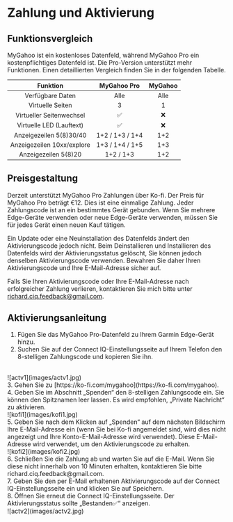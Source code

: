 # Zahlung und Aktivierung

## Funktionsvergleich

MyGahoo ist ein kostenloses Datenfeld, während MyGahoo Pro ein kostenpflichtiges Datenfeld ist. Die Pro-Version unterstützt mehr Funktionen.  Einen detaillierten Vergleich finden Sie in der folgenden Tabelle.

| Funktion | MyGahoo Pro | MyGahoo |
|:-------:|:-----------:|:--------:|
| Verfügbare Daten | Alle | Alle |
| Virtuelle Seiten | 3 | 1 |
| Virtueller Seitenwechsel | ✅ | ❌ |
| Virtuelle LED (Lauftext) | ✅ | ❌ |
| Anzeigezeilen 5(8)30/40 | 1+2 / 1+3 / 1+4 | 1+2 |
| Anzeigezeilen 10xx/explore | 1+3 / 1+4 / 1+5 | 1+3 |
| Anzeigezeilen 5(8)20 | 1+2 / 1+3 | 1+2 |

## Preisgestaltung

Derzeit unterstützt MyGahoo Pro Zahlungen über Ko-fi. Der Preis für MyGahoo Pro beträgt €12. Dies ist eine einmalige Zahlung. Jeder Zahlungscode ist an ein bestimmtes Gerät gebunden. Wenn Sie mehrere Edge-Geräte verwenden oder neue Edge-Geräte verwenden, müssen Sie für jedes Gerät einen neuen Kauf tätigen.

Ein Update oder eine Neuinstallation des Datenfelds ändert den Aktivierungscode jedoch nicht. Beim Deinstallieren und Installieren des Datenfelds wird der Aktivierungsstatus gelöscht, Sie können jedoch denselben Aktivierungscode verwenden. Bewahren Sie daher Ihren Aktivierungscode und Ihre E-Mail-Adresse sicher auf.

Falls Sie Ihren Aktivierungscode oder Ihre E-Mail-Adresse nach erfolgreicher Zahlung verlieren, kontaktieren Sie mich bitte unter [richard.ciq.feedback@gmail.com](richard.ciq.feedback@gmail.com).

## Aktivierungsanleitung

1. Fügen Sie das MyGahoo Pro-Datenfeld zu Ihrem Garmin Edge-Gerät hinzu.
2. Suchen Sie auf der Connect IQ-Einstellungsseite auf Ihrem Telefon den 8-stelligen Zahlungscode und kopieren Sie ihn.
<br>
![actv1](images/actv1.jpg)
<br>
3. Gehen Sie zu [https://ko-fi.com/mygahoo](https://ko-fi.com/mygahoo).
<br>
4. Geben Sie im Abschnitt „Spenden“ den 8-stelligen Zahlungscode ein. Sie können den Spitznamen leer lassen. Es wird empfohlen, „Private Nachricht“ zu aktivieren.
<br>
![kofi1](images/kofi1.jpg)
<br>
5. Geben Sie nach dem Klicken auf „Spenden“ auf dem nächsten Bildschirm Ihre E-Mail-Adresse ein (wenn Sie bei Ko-fi angemeldet sind, wird dies nicht angezeigt und Ihre Konto-E-Mail-Adresse wird verwendet). Diese E-Mail-Adresse wird verwendet, um den Aktivierungscode zu erhalten.
<br>
![kofi2](images/kofi2.jpg)
<br>
6. Schließen Sie die Zahlung ab und warten Sie auf die E-Mail. Wenn Sie diese nicht innerhalb von 10 Minuten erhalten, kontaktieren Sie bitte richard.ciq.feedback@gmail.com.
<br>
7. Geben Sie den per E-Mail erhaltenen Aktivierungscode auf der Connect IQ-Einstellungsseite ein und klicken Sie auf Speichern.
<br>
8. Öffnen Sie erneut die Connect IQ-Einstellungsseite. Der Aktivierungsstatus sollte „Bestanden✅“ anzeigen.
<br>
![actv2](images/actv2.jpg)
